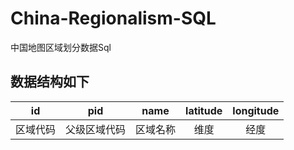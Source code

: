 # China-Regionalism-SQL
中国地图区域划分数据Sql

## 数据结构如下

|id|pid|name|latitude|longitude|
|:---:|:---:|:---:|:---:|:---:|
|区域代码|父级区域代码|区域名称|维度|经度|
